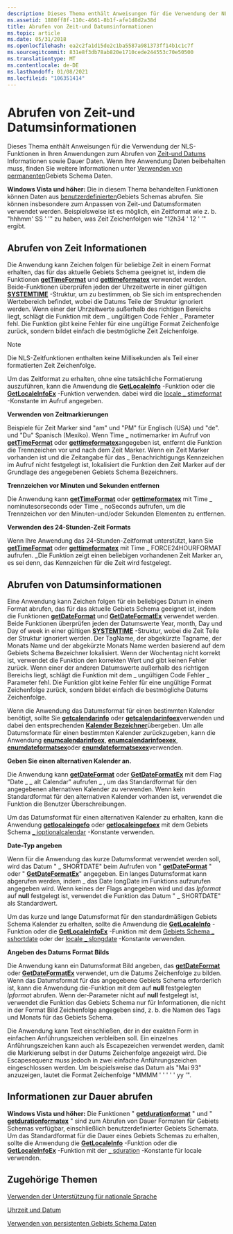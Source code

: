 ```yaml
---
description: Dieses Thema enthält Anweisungen für die Verwendung der NLS-Funktionen in Ihren Anwendungen zum Abrufen von Zeit-und Datumsinformationen sowie Dauer Daten. Wenn Ihre Anwendung Daten beibehalten muss, finden Sie weitere Informationen unter Verwenden von permanenten Gebiets Schema Daten.
ms.assetid: 1880ff8f-110c-4661-8b1f-afe1d8d2a38d
title: Abrufen von Zeit-und Datumsinformationen
ms.topic: article
ms.date: 05/31/2018
ms.openlocfilehash: ea2c2fa1d15de2c1ba5587a981373ff14b1c1c7f
ms.sourcegitcommit: 831e8f3db78ab820e1710cede244553c70e50500
ms.translationtype: MT
ms.contentlocale: de-DE
ms.lasthandoff: 01/08/2021
ms.locfileid: "106351414"
---
```

# <a name="retrieving-time-and-date-information"></a>Abrufen von Zeit-und Datumsinformationen

Dieses Thema enthält Anweisungen für die Verwendung der NLS-Funktionen in Ihren Anwendungen zum Abrufen von [Zeit-und Datums](time-and-date.md) Informationen sowie Dauer Daten. Wenn Ihre Anwendung Daten beibehalten muss, finden Sie weitere Informationen unter [Verwenden von permanenten](using-persistent-locale-data.md)Gebiets Schema Daten.

**Windows Vista und höher:** Die in diesem Thema behandelten Funktionen können Daten aus [benutzerdefinierten](custom-locales.md)Gebiets Schemas abrufen. Sie können insbesondere zum Anpassen von Zeit-und Datumsformaten verwendet werden. Beispielsweise ist es möglich, ein Zeitformat wie z. b. "hhhmm' SS ' '" zu haben, was Zeit Zeichenfolgen wie "12h34 ' 12 ' '" ergibt.

## <a name="retrieve-time-information"></a>Abrufen von Zeit Informationen

Die Anwendung kann Zeichen folgen für beliebige Zeit in einem Format erhalten, das für das aktuelle Gebiets Schema geeignet ist, indem die Funktionen [**getTimeFormat**](/windows/desktop/api/datetimeapi/nf-datetimeapi-gettimeformata) und [**gettimeformatex**](/windows/desktop/api/datetimeapi/nf-datetimeapi-gettimeformatex) verwendet werden. Beide-Funktionen überprüfen jeden der Uhrzeitwerte in einer gültigen [**SYSTEMTIME**](/windows/win32/api/minwinbase/ns-minwinbase-systemtime) -Struktur, um zu bestimmen, ob Sie sich im entsprechenden Wertebereich befindet, wobei die Datums Teile der Struktur ignoriert werden. Wenn einer der Uhrzeitwerte außerhalb des richtigen Bereichs liegt, schlägt die Funktion mit dem \_ ungültigen Code Fehler \_ Parameter fehl. Die Funktion gibt keine Fehler für eine ungültige Format Zeichenfolge zurück, sondern bildet einfach die bestmögliche Zeit Zeichenfolge.

> [!Note]  
> Die NLS-Zeitfunktionen enthalten keine Millisekunden als Teil einer formatierten Zeit Zeichenfolge.

 

Um das Zeitformat zu erhalten, ohne eine tatsächliche Formatierung auszuführen, kann die Anwendung die [**GetLocaleInfo**](/windows/desktop/api/Winnls/nf-winnls-getlocaleinfoa) -Funktion oder die [**GetLocaleInfoEx**](/windows/desktop/api/Winnls/nf-winnls-getlocaleinfoex) -Funktion verwenden. dabei wird die [locale \_ stimeformat](locale-stime-constants.md) -Konstante im Aufruf angegeben.

**Verwenden von Zeitmarkierungen**

Beispiele für Zeit Marker sind "am" und "PM" für Englisch (USA) und "de". und "Du" Spanisch (Mexiko). Wenn Time \_ notimemarker im Aufruf von [**getTimeFormat**](/windows/desktop/api/datetimeapi/nf-datetimeapi-gettimeformata) oder [**gettimeformatex**](/windows/desktop/api/datetimeapi/nf-datetimeapi-gettimeformatex)angegeben ist, entfernt die Funktion die Trennzeichen vor und nach dem Zeit Marker. Wenn ein Zeit Marker vorhanden ist und die Zeitangabe für das \_ Benachrichtigungs Kennzeichen im Aufruf nicht festgelegt ist, lokalisiert die Funktion den Zeit Marker auf der Grundlage des angegebenen Gebiets Schema Bezeichners.

**Trennzeichen vor Minuten und Sekunden entfernen**

Die Anwendung kann [**getTimeFormat**](/windows/desktop/api/datetimeapi/nf-datetimeapi-gettimeformata) oder [**gettimeformatex**](/windows/desktop/api/datetimeapi/nf-datetimeapi-gettimeformatex) mit Time \_ nominutesorseconds oder Time \_ noSeconds aufrufen, um die Trennzeichen vor den Minuten-und/oder Sekunden Elementen zu entfernen.

**Verwenden des 24-Stunden-Zeit Formats**

Wenn Ihre Anwendung das 24-Stunden-Zeitformat unterstützt, kann Sie [**getTimeFormat**](/windows/desktop/api/datetimeapi/nf-datetimeapi-gettimeformata) oder [**gettimeformatex**](/windows/desktop/api/datetimeapi/nf-datetimeapi-gettimeformatex) mit Time \_ FORCE24HOURFORMAT aufrufen. \_Die Funktion zeigt einen beliebigen vorhandenen Zeit Marker an, es sei denn, das Kennzeichen für die Zeit wird festgelegt.

## <a name="retrieve-date-information"></a>Abrufen von Datumsinformationen

Eine Anwendung kann Zeichen folgen für ein beliebiges Datum in einem Format abrufen, das für das aktuelle Gebiets Schema geeignet ist, indem die Funktionen [**getDateFormat**](/windows/desktop/api/datetimeapi/nf-datetimeapi-getdateformata) und [**GetDateFormatEx**](/windows/desktop/api/datetimeapi/nf-datetimeapi-getdateformatex) verwendet werden. Beide Funktionen überprüfen jeden der Datumswerte Year, month, Day und Day of week in einer gültigen [**SYSTEMTIME**](/windows/win32/api/minwinbase/ns-minwinbase-systemtime) -Struktur, wobei die Zeit Teile der Struktur ignoriert werden. Der TagName, der abgekürzte Tagname, der Monats Name und der abgekürzte Monats Name werden basierend auf dem Gebiets Schema Bezeichner lokalisiert. Wenn der Wochentag nicht korrekt ist, verwendet die Funktion den korrekten Wert und gibt keinen Fehler zurück. Wenn einer der anderen Datumswerte außerhalb des richtigen Bereichs liegt, schlägt die Funktion mit dem \_ ungültigen Code Fehler \_ Parameter fehl. Die Funktion gibt keine Fehler für eine ungültige Format Zeichenfolge zurück, sondern bildet einfach die bestmögliche Datums Zeichenfolge.

Wenn die Anwendung das Datumsformat für einen bestimmten Kalender benötigt, sollte Sie [**getcalendarinfo**](/windows/desktop/api/Winnls/nf-winnls-getcalendarinfoa) oder [**getcalendarinfoex**](/windows/desktop/api/Winnls/nf-winnls-getcalendarinfoex)verwenden und dabei den entsprechenden [**Kalender Bezeichner**](calendar-identifiers.md)übergeben. Um alle Datumsformate für einen bestimmten Kalender zurückzugeben, kann die Anwendung [**enumcalendarinfoex**](/windows/desktop/api/Winnls/nf-winnls-enumcalendarinfoexa), [**enumcalendarinfoexex**](/windows/desktop/api/Winnls/nf-winnls-enumcalendarinfoexex), [**enumdateformatsex**](/windows/desktop/api/Winnls/nf-winnls-enumdateformatsexa)oder [**enumdateformatsexex**](/windows/desktop/api/Winnls/nf-winnls-enumdateformatsexex)verwenden.

**Geben Sie einen alternativen Kalender an.**

Die Anwendung kann [**getDateFormat**](/windows/desktop/api/datetimeapi/nf-datetimeapi-getdateformata) oder [**GetDateFormatEx**](/windows/desktop/api/datetimeapi/nf-datetimeapi-getdateformatex) mit dem Flag "Date \_ \_ alt Calendar" aufrufen \_ , um das Standardformat für den angegebenen alternativen Kalender zu verwenden. Wenn kein Standardformat für den alternativen Kalender vorhanden ist, verwendet die Funktion die Benutzer Überschreibungen.

Um das Datumsformat für einen alternativen Kalender zu erhalten, kann die Anwendung [**getlocaleingefo**](/windows/desktop/api/Winnls/nf-winnls-getlocaleinfoa) oder [**getlocaleingefoex**](/windows/desktop/api/Winnls/nf-winnls-getlocaleinfoex) mit dem Gebiets Schema [ \_ ioptionalcalendar](locale-ioptionalcalendar.md) -Konstante verwenden.

**Date-Typ angeben**

Wenn für die Anwendung das kurze Datumsformat verwendet werden soll, wird das Datum " \_ SHORTDATE" beim Aufrufen von " [**getDateFormat**](/windows/desktop/api/datetimeapi/nf-datetimeapi-getdateformata) " oder " [**GetDateFormatEx**](/windows/desktop/api/datetimeapi/nf-datetimeapi-getdateformatex)" angegeben. Ein langes Datumsformat kann abgerufen werden, indem \_ das Date longDate im Funktions aufzurufen angegeben wird. Wenn keines der Flags angegeben wird und das *lpformat* auf **null** festgelegt ist, verwendet die Funktion das Datum " \_ SHORTDATE" als Standardwert.

Um das kurze und lange Datumsformat für den standardmäßigen Gebiets Schema Kalender zu erhalten, sollte die Anwendung die [**GetLocaleInfo**](/windows/desktop/api/Winnls/nf-winnls-getlocaleinfoa) -Funktion oder die [**GetLocaleInfoEx**](/windows/desktop/api/Winnls/nf-winnls-getlocaleinfoex) -Funktion mit dem [Gebiets Schema \_ sshortdate](locale-sshortdate.md) oder der [locale \_ slongdate](locale-slongdate.md) -Konstante verwenden.

**Angeben des Datums Format Bilds**

Die Anwendung kann ein Datumsformat Bild angeben, das [**getDateFormat**](/windows/desktop/api/datetimeapi/nf-datetimeapi-getdateformata) oder [**GetDateFormatEx**](/windows/desktop/api/datetimeapi/nf-datetimeapi-getdateformatex) verwendet, um die Datums Zeichenfolge zu bilden. Wenn das Datumsformat für das angegebene Gebiets Schema erforderlich ist, kann die Anwendung die-Funktion mit dem auf **null** festgelegten *lpformat* abrufen. Wenn der-Parameter nicht auf **null** festgelegt ist, verwendet die Funktion das Gebiets Schema nur für Informationen, die nicht in der Format Bild Zeichenfolge angegeben sind, z. b. die Namen des Tags und Monats für das Gebiets Schema.

Die Anwendung kann Text einschließen, der in der exakten Form in einfachen Anführungszeichen verbleiben soll. Ein einzelnes Anführungszeichen kann auch als Escapezeichen verwendet werden, damit die Markierung selbst in der Datums Zeichenfolge angezeigt wird. Die Escapesequenz muss jedoch in zwei einfache Anführungszeichen eingeschlossen werden. Um beispielsweise das Datum als "Mai 93" anzuzeigen, lautet die Format Zeichenfolge "MMMM ' ' ' ' ' yy '".

## <a name="retrieve-duration-information"></a>Informationen zur Dauer abrufen

**Windows Vista und höher:** Die Funktionen " [**getdurationformat**](/windows/desktop/api/Winnls/nf-winnls-getdurationformat) " und " [**getdurationformatex**](/windows/desktop/api/Winnls/nf-winnls-getdurationformatex) " sind zum Abrufen von Dauer Formaten für Gebiets Schemas verfügbar, einschließlich benutzerdefinierter Gebiets Schemata. Um das Standardformat für die Dauer eines Gebiets Schemas zu erhalten, sollte die Anwendung die [**GetLocaleInfo**](/windows/desktop/api/Winnls/nf-winnls-getlocaleinfoa) -Funktion oder die [**GetLocaleInfoEx**](/windows/desktop/api/Winnls/nf-winnls-getlocaleinfoex) -Funktion mit der [ \_ sduration](locale-sduration.md) -Konstante für locale verwenden.

## <a name="related-topics"></a>Zugehörige Themen

<dl> <dt>

[Verwenden der Unterstützung für nationale Sprache](about-national-language-support.md)
</dt> <dt>

[Uhrzeit und Datum](time-and-date.md)
</dt> <dt>

[Verwenden von persistenten Gebiets Schema Daten](using-persistent-locale-data.md)
</dt> </dl>

 

 
